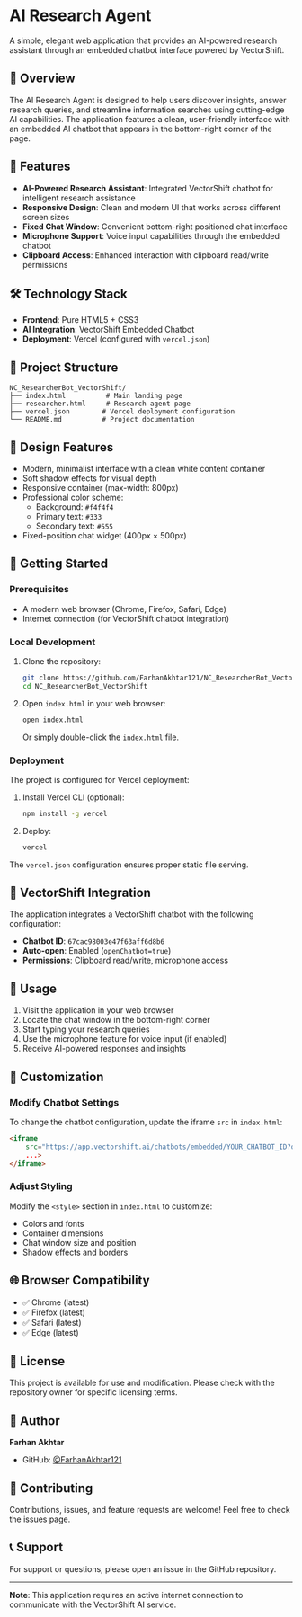 # AI Research Agent

A simple, elegant web application that provides an AI-powered research assistant through an embedded chatbot interface powered by VectorShift.

## 🌟 Overview

The AI Research Agent is designed to help users discover insights, answer research queries, and streamline information searches using cutting-edge AI capabilities. The application features a clean, user-friendly interface with an embedded AI chatbot that appears in the bottom-right corner of the page.

## 🚀 Features

- **AI-Powered Research Assistant**: Integrated VectorShift chatbot for intelligent research assistance
- **Responsive Design**: Clean and modern UI that works across different screen sizes
- **Fixed Chat Window**: Convenient bottom-right positioned chat interface
- **Microphone Support**: Voice input capabilities through the embedded chatbot
- **Clipboard Access**: Enhanced interaction with clipboard read/write permissions

## 🛠️ Technology Stack

- **Frontend**: Pure HTML5 + CSS3
- **AI Integration**: VectorShift Embedded Chatbot
- **Deployment**: Vercel (configured with `vercel.json`)

## 📁 Project Structure

```
NC_ResearcherBot_VectorShift/
├── index.html          # Main landing page
├── researcher.html     # Research agent page
├── vercel.json        # Vercel deployment configuration
└── README.md          # Project documentation
```

## 🎨 Design Features

- Modern, minimalist interface with a clean white content container
- Soft shadow effects for visual depth
- Responsive container (max-width: 800px)
- Professional color scheme:
  - Background: `#f4f4f4`
  - Primary text: `#333`
  - Secondary text: `#555`
- Fixed-position chat widget (400px × 500px)

## 🚀 Getting Started

### Prerequisites

- A modern web browser (Chrome, Firefox, Safari, Edge)
- Internet connection (for VectorShift chatbot integration)

### Local Development

1. Clone the repository:
   ```bash
   git clone https://github.com/FarhanAkhtar121/NC_ResearcherBot_VectorShift.git
   cd NC_ResearcherBot_VectorShift
   ```

2. Open `index.html` in your web browser:
   ```bash
   open index.html
   ```

   Or simply double-click the `index.html` file.

### Deployment

The project is configured for Vercel deployment:

1. Install Vercel CLI (optional):
   ```bash
   npm install -g vercel
   ```

2. Deploy:
   ```bash
   vercel
   ```

The `vercel.json` configuration ensures proper static file serving.

## 🤖 VectorShift Integration

The application integrates a VectorShift chatbot with the following configuration:
- **Chatbot ID**: `67cac98003e47f63aff6d8b6`
- **Auto-open**: Enabled (`openChatbot=true`)
- **Permissions**: Clipboard read/write, microphone access

## 📝 Usage

1. Visit the application in your web browser
2. Locate the chat window in the bottom-right corner
3. Start typing your research queries
4. Use the microphone feature for voice input (if enabled)
5. Receive AI-powered responses and insights

## 🔧 Customization

### Modify Chatbot Settings

To change the chatbot configuration, update the iframe `src` in `index.html`:
```html
<iframe
    src="https://app.vectorshift.ai/chatbots/embedded/YOUR_CHATBOT_ID?openChatbot=true"
    ...>
</iframe>
```

### Adjust Styling

Modify the `<style>` section in `index.html` to customize:
- Colors and fonts
- Container dimensions
- Chat window size and position
- Shadow effects and borders

## 🌐 Browser Compatibility

- ✅ Chrome (latest)
- ✅ Firefox (latest)
- ✅ Safari (latest)
- ✅ Edge (latest)

## 📄 License

This project is available for use and modification. Please check with the repository owner for specific licensing terms.

## 👤 Author

**Farhan Akhtar**
- GitHub: [@FarhanAkhtar121](https://github.com/FarhanAkhtar121)

## 🤝 Contributing

Contributions, issues, and feature requests are welcome! Feel free to check the issues page.

## 📞 Support

For support or questions, please open an issue in the GitHub repository.

---

**Note**: This application requires an active internet connection to communicate with the VectorShift AI service.
